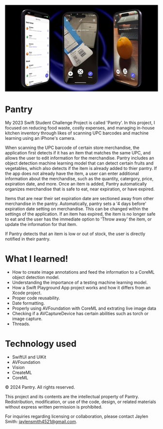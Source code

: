 <img src="https://github.com/Jsmith4523/Pantry-2023-Swift-Student-Challenge-Submission-/blob/main/Pantry%20GitHub%20.jpg?raw=true">

# Pantry 

My 2023 Swift Student Challenge Project is called 'Pantry'. In this project, I focused on reducing food waste, costly expenses, and managing in-house kitchen inventory through likes of scanning UPC barcodes and machine learning using an iPhone's camera. 

When scanning the UPC barcode of certain store merchandise, the application first detects if it has an item that matches the same UPC, and allows the user to edit information for the merchandise. Pantry includes an object detection machine learning model that can detect certain fruits and vegetables, which also detects if the item is already added to thier pantry. If the app does not already have the item, a user can enter additional information about the merchandise, such as the quantity, catergory, price, expiration date, and more. Once an item is added, Pantry automatically organizes merchandise that is safe to eat, near expiration, or have expired.

Items that are near their set expiration date are sectioned away from other merchandise in the pantry. Automatically, pantry sets a '4 days before' expiration date setting on merchandise. This can be changed within the settings of the application. If an item has expired, the item is no longer safe to eat and the user has the immediate option to 'Throw away' the item, or update the information for that item. 

If Pantry detects that an item is low or out of stock, the user is directly notified in their pantry.

# What I learned!
* How to create image annotations and feed the information to a CoreML object detection model.
* Understanding the importance of a testing machine learning model.
* How a Swift Playground App project works and how it differs from an Xcode project.
* Proper code reusability.
* Date formatting.
* Properly using AVFoundation with CoreML and extrating live image data
* Checking if a AVCaptureDevice has certain abilities such as torch or image capture.
* Threads.

# Technology used
* SwiftUI and UIKit
* AVFoundation
* Vision
* CreateML
* CoreML

© 2024 Pantry. All rights reserved.

This project and its contents are the intellectual property of Pantry. Redistribution, modification, or use of the code, design, or related materials without express written permission is prohibited.

For inquiries regarding licensing or collaboration, please contact Jaylen Smith: jaylensmith4521@gmail.com.
